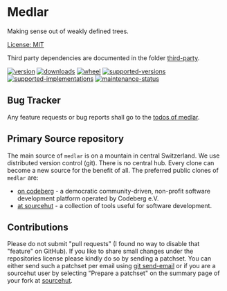 # Medlar

Making sense out of weakly defined trees.

[License: MIT](https://git.sr.ht/~sthagen/medlar/tree/default/item/LICENSE)

Third party dependencies are documented in the folder [third-party](third-party/README.md).

[![version](https://img.shields.io/pypi/v/medlar.svg?style=flat)](https://pypi.python.org/pypi/medlari/)
[![downloads](https://static.pepy.tech/badge/medlar/month)](https://pepy.tech/project/medlar)
[![wheel](https://img.shields.io/pypi/wheel/medlar.svg?style=flat)](https://pypi.python.org/pypi/medlar/)
[![supported-versions](https://img.shields.io/pypi/pyversions/medlar.svg?style=flat)](https://pypi.python.org/pypi/medlar/)
[![supported-implementations](https://img.shields.io/pypi/implementation/medlar.svg?style=flat)](https://pypi.python.org/pypi/medlar/)
[![maintenance-status](https://img.shields.io/github/commit-activity/y/sthagen/medlar.svg?style=flat)](https://git.sr.ht/~sthagen/medlar/log)

## Bug Tracker

Any feature requests or bug reports shall go to the [todos of medlar](https://todo.sr.ht/~sthagen/medlar).

## Primary Source repository

The main source of `medlar` is on a mountain in central Switzerland.
We use distributed version control (git).
There is no central hub.
Every clone can become a new source for the benefit of all.
The preferred public clones of `medlar` are:

* [on codeberg](https://codeberg.org/sthagen/medlar) - a democratic community-driven, non-profit software development platform operated by Codeberg e.V.
* [at sourcehut](https://git.sr.ht/~sthagen/medlar) - a collection of tools useful for software development.

## Contributions

Please do not submit "pull requests" (I found no way to disable that "feature" on GitHub).
If you like to share small changes under the repositories license please kindly do so by sending a patchset.
You can either send such a patchset per email using [git send-email](https://git-send-email.io) or 
if you are a sourcehut user by selecting "Prepare a patchset" on the summary page of your fork at [sourcehut](https://git.sr.ht/).
